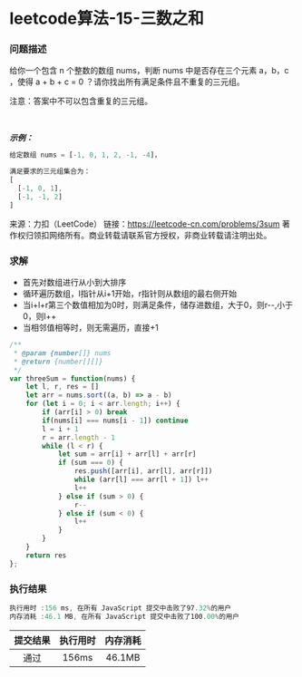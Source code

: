 # leetcode算法-15-三数之和

### 问题描述

给你一个包含 n 个整数的数组 nums，判断 nums 中是否存在三个元素 a，b，c ，使得 a + b + c = 0 ？请你找出所有满足条件且不重复的三元组。

注意：答案中不可以包含重复的三元组。

 

***示例：***

```js
给定数组 nums = [-1, 0, 1, 2, -1, -4]，

满足要求的三元组集合为：
[
  [-1, 0, 1],
  [-1, -1, 2]
]
```

来源：力扣（LeetCode）
链接：https://leetcode-cn.com/problems/3sum
著作权归领扣网络所有。商业转载请联系官方授权，非商业转载请注明出处。

### 求解

- 首先对数组进行从小到大排序
- 循环遍历数组，l指针从i+1开始，r指针则从数组的最右侧开始
- 当i+l+r第三个数值相加为0时，则满足条件，储存进数组，大于0，则r--,小于0，则l++
- 当相邻值相等时，则无需遍历，直接+1

```js
/**
 * @param {number[]} nums
 * @return {number[][]}
 */
var threeSum = function(nums) {
    let l, r, res = []
    let arr = nums.sort((a, b) => a - b)
    for (let i = 0; i < arr.length; i++) {
        if (arr[i] > 0) break
        if(nums[i] === nums[i - 1]) continue
        l = i + 1
        r = arr.length - 1
        while (l < r) {
            let sum = arr[i] + arr[l] + arr[r]
            if (sum === 0) {
                res.push([arr[i], arr[l], arr[r]])
                while (arr[l] === arr[l + 1]) l++
                l++
            } else if (sum > 0) {
                r--
            } else if (sum < 0) {
                l++
            }
        }
    }
    return res
};
```


### 执行结果

```js
执行用时 :156 ms, 在所有 JavaScript 提交中击败了97.32%的用户
内存消耗 :46.1 MB, 在所有 JavaScript 提交中击败了100.00%的用户
```

| 提交结果 | 执行用时 | 内存消耗 |
|:------:|:------:|:-------:|
|   通过  | 156ms  |  46.1MB |



